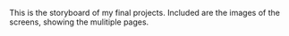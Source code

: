 This is the storyboard of my final projects. Included are the images of the screens, showing the mulitiple pages.
